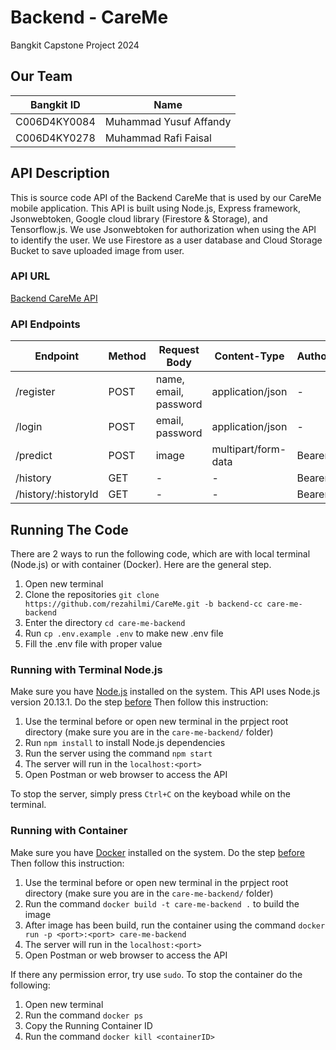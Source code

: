 # Backend - CareMe
Bangkit Capstone Project 2024

## Our Team
| Bangkit ID | Name |
| ---------- | ---- |
| C006D4KY0084 | Muhammad Yusuf Affandy |
| C006D4KY0278 | Muhammad Rafi Faisal |

## API Description
This is source code API of the Backend CareMe that is used by our CareMe mobile application. This API is built using Node.js, Express framework, Jsonwebtoken, Google cloud library (Firestore & Storage), and Tensorflow.js. We use Jsonwebtoken for authorization when using the API to identify the user. We use Firestore as a user database and Cloud Storage Bucket to save uploaded image from user.

### API URL
[Backend CareMe API](https://care-me-backend-k7yvugjo4q-et.a.run.app/)

### API Endpoints
| Endpoint | Method | Request Body | Content-Type | Authorization | Query Parameters |
| -------- | ------ | ------------ | ------------ | ---- | ---- |
| /register | POST | name, email, password | application/json | - | - |
| /login | POST | email, password | application/json | - | - |
| /predict | POST | image | multipart/form-data | Bearer <token> | - |
| /history | GET | - | - | Bearer <token> | page, size |
| /history/:historyId | GET | - | - | Bearer <token> | - |

## Running The Code

There are 2 ways to run the following code, which are with local terminal (Node.js) or with container (Docker). Here are the general step.
1.  Open new terminal
1.  Clone the repositories ```git clone https://github.com/rezahilmi/CareMe.git -b backend-cc care-me-backend```
1.  Enter the directory ```cd care-me-backend```
1.  Run ```cp .env.example .env``` to make new .env file
1.  Fill the .env file with proper value

### Running with Terminal Node.js

Make sure you have [Node.js](https://nodejs.org/en) installed on the system. This API uses Node.js version 20.13.1. Do the step [before](#running-the-code) Then follow this instruction:
1.  Use the terminal before or open new terminal in the prpject root directory (make sure you are in the ```care-me-backend/``` folder)
1.  Run ```npm install``` to install Node.js dependencies
1.  Run the server using the command ```npm start```
1.  The server will run in the ```localhost:<port>```
1.  Open Postman or web browser to access the API

To stop the server, simply press ```Ctrl+C``` on the keyboad while on the terminal.

### Running with Container
Make sure you have [Docker](https://www.docker.com/) installed on the system. Do the step [before](#running-the-code) Then follow this instruction:
1.  Use the terminal before or open new terminal in the prpject root directory (make sure you are in the ```care-me-backend/``` folder)
1.  Run the command ```docker build -t care-me-backend .``` to build the image
1.  After image has been build, run the container using the command ```docker run -p <port>:<port> care-me-backend```
1.  The server will run in the ```localhost:<port>```
1.  Open Postman or web browser to access the API

If there any permission error, try use ```sudo```. To stop the container do the following:
1.  Open new terminal
1.  Run the command ```docker ps```
1.  Copy the Running Container ID
1.  Run the command ```docker kill <containerID>```